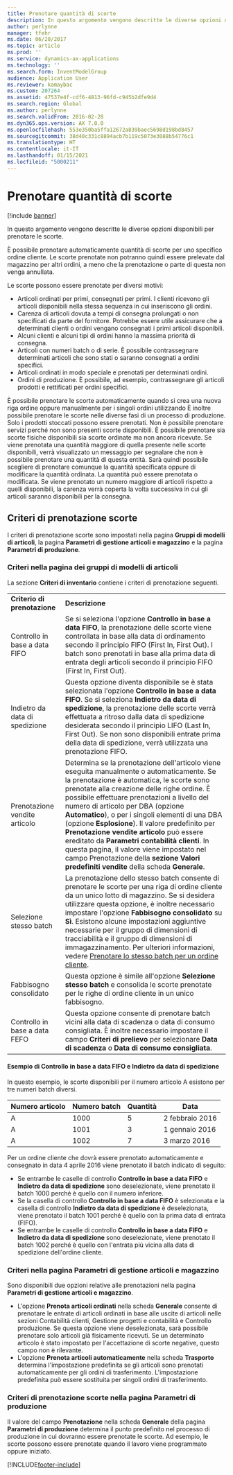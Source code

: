 ```yaml
---
title: Prenotare quantità di scorte
description: In questo argomento vengono descritte le diverse opzioni disponibili per prenotare le scorte.
author: perlynne
manager: tfehr
ms.date: 06/20/2017
ms.topic: article
ms.prod: ''
ms.service: dynamics-ax-applications
ms.technology: ''
ms.search.form: InventModelGroup
audience: Application User
ms.reviewer: kamaybac
ms.custom: 207264
ms.assetid: 47537e4f-cdf6-4813-96fd-c945b2dfe9d4
ms.search.region: Global
ms.author: perlynne
ms.search.validFrom: 2016-02-28
ms.dyn365.ops.version: AX 7.0.0
ms.openlocfilehash: 553e350ba5ffa12672a839baec5698d198bd8457
ms.sourcegitcommit: 38d40c331c8894acb7b119c5073e3088b54776c1
ms.translationtype: HT
ms.contentlocale: it-IT
ms.lasthandoff: 01/15/2021
ms.locfileid: "5000211"
---
```

# <a name="reserve-inventory-quantities"></a>Prenotare quantità di scorte

[!include [banner](../includes/banner.md)]

In questo argomento vengono descritte le diverse opzioni disponibili per prenotare le scorte.

È possibile prenotare automaticamente quantità di scorte per uno specifico ordine cliente. Le scorte prenotate non potranno quindi essere prelevate dal magazzino per altri ordini, a meno che la prenotazione o parte di questa non venga annullata.

Le scorte possono essere prenotate per diversi motivi:
-   Articoli ordinati per primi, consegnati per primi. I clienti ricevono gli articoli disponibili nella stessa sequenza in cui inseriscono gli ordini.
-   Carenza di articoli dovuta a tempi di consegna prolungati o non specificati da parte del fornitore. Potrebbe essere utile assicurare che a determinati clienti o ordini vengano consegnati i primi articoli disponibili.
-   Alcuni clienti e alcuni tipi di ordini hanno la massima priorità di consegna.
-   Articoli con numeri batch o di serie. È possibile contrassegnare determinati articoli che sono stati o saranno consegnati a ordini specifici.
-   Articoli ordinati in modo speciale e prenotati per determinati ordini.
-   Ordini di produzione. È possibile, ad esempio, contrassegnare gli articoli prodotti e rettificati per ordini specifici.

È possibile prenotare le scorte automaticamente quando si crea una nuova riga ordine oppure manualmente per i singoli ordini utilizzando È inoltre possibile prenotare le scorte nelle diverse fasi di un processo di produzione. Solo i prodotti stoccati possono essere prenotati. Non è possibile prenotare servizi perché non sono presenti scorte disponibili. È possibile prenotare sia scorte fisiche disponibili sia scorte ordinate ma non ancora ricevute. Se viene prenotata una quantità maggiore di quella presente nelle scorte disponibili, verrà visualizzato un messaggio per segnalare che non è possibile prenotare una quantità di questa entità. Sarà quindi possibile scegliere di prenotare comunque la quantità specificata oppure di modificare la quantità ordinata. La quantità può essere prenotata o modificata. Se viene prenotato un numero maggiore di articoli rispetto a quelli disponibili, la carenza verrà coperta la volta successiva in cui gli articoli saranno disponibili per la consegna.

## <a name="inventory-reservation-policies"></a>Criteri di prenotazione scorte
I criteri di prenotazione scorte sono impostati nella pagina **Gruppi di modelli di articoli**, la pagina **Parametri di gestione articoli e magazzino** e la pagina **Parametri di produzione**.
### <a name="policies-on-the-item-model-groups-page"></a>Criteri nella pagina dei gruppi di modelli di articoli

La sezione **Criteri di inventario** contiene i criteri di prenotazione seguenti.

|                         |                                                                                                                                                                                                                                                                                                                                                                                                                                                                                                                                                    |
|-------------------------|----------------------------------------------------------------------------------------------------------------------------------------------------------------------------------------------------------------------------------------------------------------------------------------------------------------------------------------------------------------------------------------------------------------------------------------------------------------------------------------------------------------------------------------------------|
| **Criterio di prenotazione**  | **Descrizione**                                                                                                                                                                                                                                                                                                                                                                                                                                                                                                                                    |
| Controllo in base a data FIFO    | Se si seleziona l'opzione **Controllo in base a data FIFO**, la prenotazione delle scorte viene controllata in base alla data di ordinamento secondo il principio FIFO (First In, First Out). I batch sono prenotati in base alla prima data di entrata degli articoli secondo il principio FIFO (First In, First Out).                                                                                                                                                                                                                                                                       |
| Indietro da data di spedizione | Questa opzione diventa disponibile se è stata selezionata l'opzione **Controllo in base a data FIFO**. Se si seleziona **Indietro da data di spedizione**, la prenotazione delle scorte verrà effettuata a ritroso dalla data di spedizione desiderata secondo il principio LIFO (Last In, First Out). Se non sono disponibili entrate prima della data di spedizione, verrà utilizzata una prenotazione FIFO.                                                                                                                                                                                                           |
| Prenotazione vendite articolo  | Determina se la prenotazione dell'articolo viene eseguita manualmente o automaticamente. Se la prenotazione è automatica, le scorte sono prenotate alla creazione delle righe ordine. È possibile effettuare prenotazioni a livello del numero di articolo per DBA (opzione **Automatico**), o per i singoli elementi di una DBA (opzione **Esplosione**). Il valore predefinito per **Prenotazione vendite articolo** può essere ereditato da **Parametri contabilità clienti**. In questa pagina, il valore viene impostato nel campo Prenotazione della **sezione** **Valori predefiniti vendite** della scheda **Generale**. |
| Selezione stesso batch    | La prenotazione dello stesso batch consente di prenotare le scorte per una riga di ordine cliente da un unico lotto di magazzino. Se si desidera utilizzare questa opzione, è inoltre necessario impostare l'opzione **Fabbisogno consolidato** su **Sì**. Esistono alcune impostazioni aggiuntive necessarie per il gruppo di dimensioni di tracciabilità e il gruppo di dimensioni di immagazzinamento. Per ulteriori informazioni, vedere [Prenotare lo stesso batch per un ordine cliente](../sales-marketing/reserve-same-batch-sales-order.md).                                                          |
| Fabbisogno consolidato | Questa opzione è simile all'opzione **Selezione stesso batch** e consolida le scorte prenotate per le righe di ordine cliente in un unico fabbisogno.                                                                                                                                                                                                                                                                                                                                                                                      |
| Controllo in base a data FEFO    | Questa opzione consente di prenotare batch vicini alla data di scadenza o data di consumo consigliata. È inoltre necessario impostare il campo **Criteri di prelievo** per selezionare **Data di scadenza** o **Data di consumo consigliata**.                                                                                                                                                                                                                                                                                                                              |

#### <a name="example-for-fifo-date-controlled-and-backward-from-ship-date"></a>Esempio di Controllo in base a data FIFO e Indietro da data di spedizione

In questo esempio, le scorte disponibili per il numero articolo A esistono per tre numeri batch diversi.

| Numero articolo | Numero batch | Quantità | Data             |
|-------------|--------------|----------|------------------|
| A           | 1000         | 5        | 2 febbraio 2016 |
| A           | 1001         | 3        | 1 gennaio 2016  |
| A           | 1002         | 7        | 3 marzo 2016    |

Per un ordine cliente che dovrà essere prenotato automaticamente e consegnato in data 4 aprile 2016 viene prenotato il batch indicato di seguito:
-   Se entrambe le caselle di controllo **Controllo in base a data FIFO** e **Indietro da data di spedizione** sono deselezionate, viene prenotato il batch 1000 perché è quello con il numero inferiore.
-   Se la casella di controllo **Controllo in base a data FIFO** è selezionata e la casella di controllo **Indietro da data di spedizione** è deselezionata, viene prenotato il batch 1001 perché è quello con la prima data di entrata (FIFO).
-   Se entrambe le caselle di controllo **Controllo in base a data FIFO** e **Indietro da data di spedizione** sono deselezionate, viene prenotato il batch 1002 perché è quello con l'entrata più vicina alla data di spedizione dell'ordine cliente.

### <a name="policies-on-the-inventory-and-warehouse-management-parameter-page"></a>Criteri nella pagina Parametri di gestione articoli e magazzino

Sono disponibili due opzioni relative alle prenotazioni nella pagina **Parametri di gestione articoli e magazzino**.
-   L'opzione **Prenota articoli ordinati** nella scheda **Generale** consente di prenotare le entrate di articoli ordinati in base alle uscite di articoli nelle sezioni Contabilità clienti, Gestione progetti e contabilità e Controllo produzione. Se questa opzione viene deselezionata, sarà possibile prenotare solo articoli già fisicamente ricevuti. Se un determinato articolo è stato impostato per l'accettazione di scorte negative, questo campo non è rilevante.
-   L'opzione **Prenota articoli automaticamente** nella scheda **Trasporto** determina l'impostazione predefinita se gli articoli sono prenotati automaticamente per gli ordini di trasferimento. L'impostazione predefinita può essere sostituita per singoli ordini di trasferimento.

### <a name="inventory-reservation-policies-on-the-production-parameters-page"></a>Criteri di prenotazione scorte nella pagina Parametri di produzione

Il valore del campo **Prenotazione** nella scheda **Generale** della pagina **Parametri di produzione** determina il punto predefinito nel processo di produzione in cui dovranno essere prenotate le scorte. Ad esempio, le scorte possono essere prenotate quando il lavoro viene programmato oppure iniziato.


[!INCLUDE[footer-include](../../includes/footer-banner.md)]